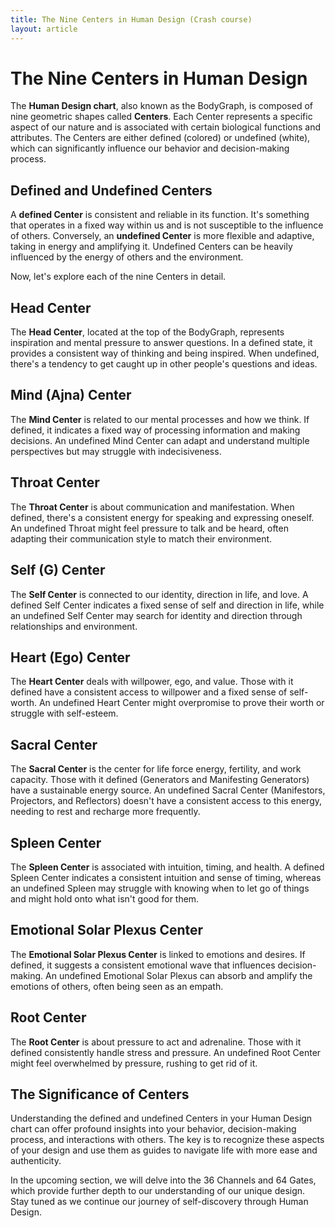 ```yaml
---
title: The Nine Centers in Human Design (Crash course)
layout: article
---
```

# The Nine Centers in Human Design

The **Human Design chart**, also known as the BodyGraph, is composed of nine geometric shapes called **Centers**. Each Center represents a specific aspect of our nature and is associated with certain biological functions and attributes. The Centers are either defined (colored) or undefined (white), which can significantly influence our behavior and decision-making process.

## Defined and Undefined Centers

A **defined Center** is consistent and reliable in its function. It's something that operates in a fixed way within us and is not susceptible to the influence of others. Conversely, an **undefined Center** is more flexible and adaptive, taking in energy and amplifying it. Undefined Centers can be heavily influenced by the energy of others and the environment.

Now, let's explore each of the nine Centers in detail.

## Head Center

The **Head Center**, located at the top of the BodyGraph, represents inspiration and mental pressure to answer questions. In a defined state, it provides a consistent way of thinking and being inspired. When undefined, there's a tendency to get caught up in other people's questions and ideas.

## Mind (Ajna) Center

The **Mind Center** is related to our mental processes and how we think. If defined, it indicates a fixed way of processing information and making decisions. An undefined Mind Center can adapt and understand multiple perspectives but may struggle with indecisiveness.

## Throat Center

The **Throat Center** is about communication and manifestation. When defined, there's a consistent energy for speaking and expressing oneself. An undefined Throat might feel pressure to talk and be heard, often adapting their communication style to match their environment.

## Self (G) Center

The **Self Center** is connected to our identity, direction in life, and love. A defined Self Center indicates a fixed sense of self and direction in life, while an undefined Self Center may search for identity and direction through relationships and environment.

## Heart (Ego) Center

The **Heart Center** deals with willpower, ego, and value. Those with it defined have a consistent access to willpower and a fixed sense of self-worth. An undefined Heart Center might overpromise to prove their worth or struggle with self-esteem.

## Sacral Center

The **Sacral Center** is the center for life force energy, fertility, and work capacity. Those with it defined (Generators and Manifesting Generators) have a sustainable energy source. An undefined Sacral Center (Manifestors, Projectors, and Reflectors) doesn't have a consistent access to this energy, needing to rest and recharge more frequently.

## Spleen Center

The **Spleen Center** is associated with intuition, timing, and health. A defined Spleen Center indicates a consistent intuition and sense of timing, whereas an undefined Spleen may struggle with knowing when to let go of things and might hold onto what isn't good for them.

## Emotional Solar Plexus Center

The **Emotional Solar Plexus Center** is linked to emotions and desires. If defined, it suggests a consistent emotional wave that influences decision-making. An undefined Emotional Solar Plexus can absorb and amplify the emotions of others, often being seen as an empath.

## Root Center

The **Root Center** is about pressure to act and adrenaline. Those with it defined consistently handle stress and pressure. An undefined Root Center might feel overwhelmed by pressure, rushing to get rid of it.

## The Significance of Centers

Understanding the defined and undefined Centers in your Human Design chart can offer profound insights into your behavior, decision-making process, and interactions with others. The key is to recognize these aspects of your design and use them as guides to navigate life with more ease and authenticity.

In the upcoming section, we will delve into the 36 Channels and 64 Gates, which provide further depth to our understanding of our unique design. Stay tuned as we continue our journey of self-discovery through Human Design.